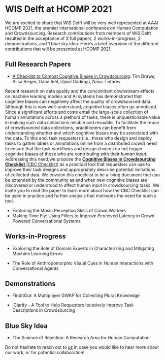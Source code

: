 # WIS Delft at HCOMP 2021 

We are excited to share that WIS Delft will be very well represented at AAAI HCOMP 2021, the premier international conference on Human Computation and Crowdsourcing. Research contributions from members of WIS Delft resulted in the acceptance of 3 full papers, 2 works-in-progress, 2 demonstrations, and 1 blue sky idea. Here’s a brief overview of the different contributions that will be presented at HCOMP 2021. 

## Full Research Papers

- [A Checklist to Combat Cognitive Biases in Crowdsourcing](https://ujwalgadiraju.com/Publications/HCOMP2021b.pdf): Tim Draws, Alisa Rieger, Oana Inel, Ujwal Gadiraju, Nava Tintarev

Recent research on data quality and the concomitant downstream effects on machine learning models and AI systems has demonstrated that cognitive biases can negatively affect the quality of crowdsourced data. Although this is now well-understood, cognitive biases often go unnoticed. Since a significant efforts and costs entail the large-scale collection of human annotations across a plethora of tasks, there is unquestionable value in making such data collections reliable and resuable. To facilitate the reuse of crowdsourced data collections, practitioners can benefit from understanding whether and which cognitive biases may be associated with the data. To this end, task requesters (i.e., those who design and deploy tasks to gather labels or annotations online from a distributed crowd) need to ensure that the task workflows and design choices do not trigger cognitive biases of those who are contributing with their *human input*. Addressing this need,we propose the [**Cognitive Biases in Crowdsourcing Checklist** (CBC Checklist)](https://osf.io/g5b82/) as a practical tool that requesters can use to improve their task designs and appropriately describe potential limitations of collected data. We envsion this checklist to be a living document that can be extended by the community as and when new cognitive biases are discovered or understood to affect human input in crowdsourcing tasks. We invite you to read the paper to learn more about how the CBC Checklist can be used in practice and further analysis that motivates the need for such a tool. 

- Exploring the Music Perception Skills of Crowd Workers
- Making Time Fly: Using Fillers to Improve Perceived Latency in Crowd-Powered Conversational Systems

## Works-in-Progress

- Exploring the Role of Domain Experts in Characterizing and Mitigating Machine Learning Errors

- The Role of Anthropomorphic Visual Cues in Human Interactions with Conversational Agents

## Demonstrations

- FindItOut: A Multiplayer GWAP for Collecting Plural Knowledge

- iClarify - A Tool to Help Requesters Iteratively Improve Task Descriptions in Crowdsourcing

## Blue Sky Idea

- The Science of Rejection: A Research Area for Human Computation

Do not hesitate to reach out to [us](u.k.gadiraju@tudelft.nl) in case you would like to hear more about our work, or for potential collaboration!
